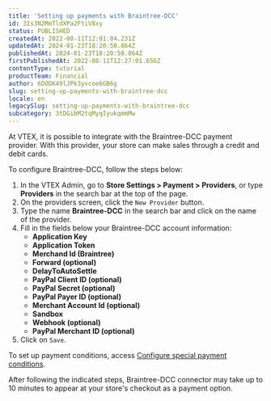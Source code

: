 ```yaml
---
title: 'Setting up payments with Braintree-DCC'
id: 3Is3N2MmTldXPa2FtiV8xy
status: PUBLISHED
createdAt: 2022-08-11T12:01:04.231Z
updatedAt: 2024-01-23T18:20:50.864Z
publishedAt: 2024-01-23T18:20:50.864Z
firstPublishedAt: 2022-08-11T12:27:01.656Z
contentType: tutorial
productTeam: Financial
author: 6DODK49lJPk3yvcoe6GB6g
slug: setting-up-payments-with-braintree-dcc
locale: en
legacySlug: setting-up-payments-with-braintree-dcc
subcategory: 3tDGibM2tqMyqIyukqmmMw
---
```


At VTEX, it is possible to integrate with the Braintree-DCC payment provider. With this provider, your store can make sales through a credit and debit cards.

To configure Braintree-DCC, follow the steps below:

1. In the VTEX Admin, go to __Store Settings > Payment > Providers__, or type __Providers__ in the search bar at the top of the page.
2. On the providers screen, click the `New Provider` button.
3. Type the name __Braintree-DCC__ in the search bar and click on the name of the provider.
4. Fill in the fields below your Braintree-DCC account information:
   - __Application Key__
   - __Application Token__
   - __Merchand Id (Braintree)__
   - __Forward (optional)__
   - __DelayToAutoSettle__
   - __PayPal Client ID (optional)__
   - __PayPal Secret (optional)__
   - __PayPal Payer ID (optional)__
   - __Merchant Account Id (optional)__
   - __Sandbox__
   - __Webhook (optional)__
   - __PayPal Merchant ID (optional)__
5. Click on `Save`.

To set up payment conditions, access [Configure special payment conditions](https://help.vtex.com/en/tutorial/condicoes-de-pagamento).

After following the indicated steps, Braintree-DCC connector may take up to 10 minutes to appear at your store's checkout as a payment option.
